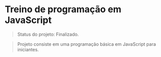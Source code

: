 <h1>Treino de programação em JavaScript</h1>

>Status do projeto: Finalizado.

>Projeto consiste em uma programação básica em JavaScript para iniciantes.

